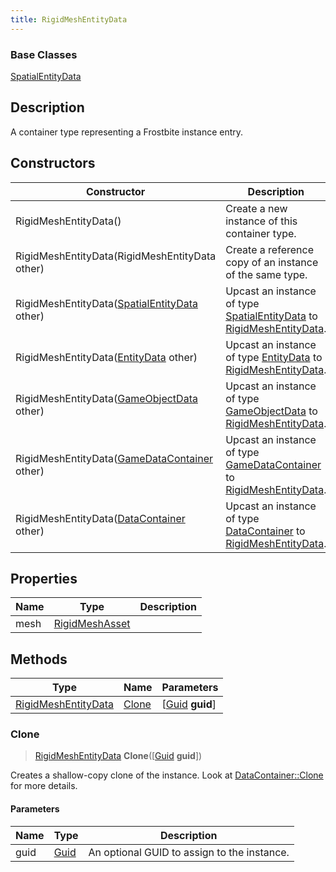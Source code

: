```yaml
---
title: RigidMeshEntityData
---
```

### Base Classes

[SpatialEntityData](SpatialEntityData)

## Description

A container type representing a Frostbite instance entry.

## Constructors

| Constructor                                                                    | Description                                                                                                                   |
| ------------------------------------------------------------------------------ | ----------------------------------------------------------------------------------------------------------------------------- |
| RigidMeshEntityData()                                                          | Create a new instance of this container type.                                                                                 |
| RigidMeshEntityData(RigidMeshEntityData other)                                 | Create a reference copy of an instance of the same type.                                                                      |
| RigidMeshEntityData([SpatialEntityData](SpatialEntityData) other)              | Upcast an instance of type [SpatialEntityData](SpatialEntityData) to [RigidMeshEntityData](RigidMeshEntityData).              |
| RigidMeshEntityData([EntityData](EntityData) other)                            | Upcast an instance of type [EntityData](EntityData) to [RigidMeshEntityData](RigidMeshEntityData).                            |
| RigidMeshEntityData([GameObjectData](GameObjectData) other)                    | Upcast an instance of type [GameObjectData](GameObjectData) to [RigidMeshEntityData](RigidMeshEntityData).                    |
| RigidMeshEntityData([GameDataContainer](GameDataContainer) other)              | Upcast an instance of type [GameDataContainer](GameDataContainer) to [RigidMeshEntityData](RigidMeshEntityData).              |
| RigidMeshEntityData([DataContainer](/vext/ref/shared/class/datacontainer) other) | Upcast an instance of type [DataContainer](/vext/ref/shared/class/datacontainer) to [RigidMeshEntityData](RigidMeshEntityData). |

## Properties

| Name | Type                             | Description |
| ---- | -------------------------------- | ----------- |
| mesh | [RigidMeshAsset](RigidMeshAsset) |             |

## Methods

| Type                                       | Name            | Parameters                                     |
| ------------------------------------------ | --------------- | ---------------------------------------------- |
| [RigidMeshEntityData](RigidMeshEntityData) | [Clone](#clone) | \[[Guid](/vext/ref/shared/class/guid) **guid**\] |

### Clone

> [RigidMeshEntityData](RigidMeshEntityData) **Clone**(\[[Guid](/vext/ref/shared/class/guid) **guid**\])

Creates a shallow-copy clone of the instance. Look at [DataContainer::Clone](/vext/ref/shared/class/datacontainer#clone) for more details.

#### Parameters

| Name | Type         | Description                                 |
| ---- | ------------ | ------------------------------------------- |
| guid | [Guid](Guid) | An optional GUID to assign to the instance. |
